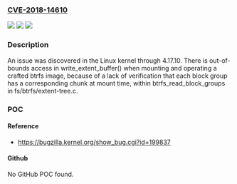 ### [CVE-2018-14610](https://cve.mitre.org/cgi-bin/cvename.cgi?name=CVE-2018-14610)
![](https://img.shields.io/static/v1?label=Product&message=n%2Fa&color=blue)
![](https://img.shields.io/static/v1?label=Version&message=n%2Fa&color=blue)
![](https://img.shields.io/static/v1?label=Vulnerability&message=n%2Fa&color=brighgreen)

### Description

An issue was discovered in the Linux kernel through 4.17.10. There is out-of-bounds access in write_extent_buffer() when mounting and operating a crafted btrfs image, because of a lack of verification that each block group has a corresponding chunk at mount time, within btrfs_read_block_groups in fs/btrfs/extent-tree.c.

### POC

#### Reference
- https://bugzilla.kernel.org/show_bug.cgi?id=199837

#### Github
No GitHub POC found.

